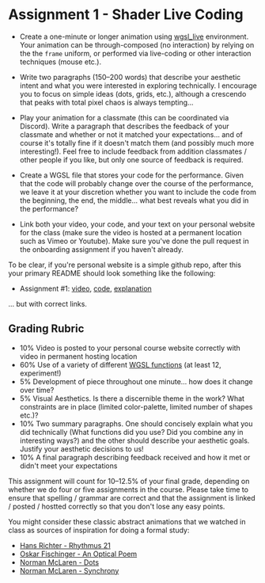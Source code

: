 # Assignment 1 - Shader Live Coding

- Create a one-minute or longer animation using [wgsl_live](https://charlieroberts.github.io/wgsl_live/) environment. Your animation can be through-composed (no interaction) by relying on the the `frame` uniform, or performed via live-coding or other interaction techniques (mouse etc.). 

- Write two paragraphs (150–200 words) that describe your aesthetic intent and what you were interested in exploring technically. I encourage you to focus on simple ideas (dots, grids, etc.), although a crescendo that peaks with total pixel chaos is always tempting... 

- Play your animation for a classmate (this can be coordinated via Discord). Write a paragraph that describes the feedback of your classmate and whether or not it matched your expectations... and of course it's totally fine if it doesn't match them (and possibly much more interesting!). Feel free to include feedback from addition classmates / other people if you like, but only one source of feedback is required.

- Create a WGSL file that stores your code for the performance. Given that the code will probably change over the course of the performance, we leave it at your discretion whether you want to include the code from the beginning, the end, the middle... what best reveals what you did in the performance?

- Link both your video, your code, and your text on your personal website for the class (make sure the video is hosted at a permanent location such as Vimeo or Youtube). Make sure you've done the pull request in the onboarding assignment if you haven't already.
  
To be clear, if you're personal website is a simple github repo, after this your primary README should look something like the following:

- Assignment #1: [video](http://wpi.edu), [code](http://wpi.edu), [explanation](http://wpi.edu)

... but with correct links. 

Grading Rubric
---
- 10% Video is posted to your personal course website correctly with video in permanent hosting location
- 60% Use of a variety of different [WGSL functions](https://webgpu.rocks/wgsl/functions/numeric/) (at least 12, experiment!)
- 5% Development of piece throughout one minute... how does it change over time?
- 5% Visual Aesthetics. Is there a discernible theme in the work? What constraints are in place (limited color-palette, limited number of shapes etc.)? 
- 10% Two summary paragraphs. One should concisely explain what you did technically (What functions did you use? Did you combine any in interesting ways?) and the other should describe your aesthetic goals. Justify your aesthetic decisions to us!
- 10% A final paragraph describing feedback received and how it met or didn't meet your expectations

This assignment will count for 10–12.5% of your final grade, depending on whether we do four or five assignments in the course. Please take time to ensure that spelling / grammar are correct and that the assignment is linked / posted / hostted correctly so that you don't lose any easy points.

You might consider these classic abstract animations that we watched in class as sources of inspiration for doing a formal study:
- [Hans Richter - Rhythmus 21](https://vimeo.com/42339457)
- [Oskar Fischinger - An Optical Poem](https://www.youtube.com/watch?v=_kTbt07DZZA)
- [Norman McLaren - Dots](https://www.youtube.com/watch?v=E3-vsKwQ0Cg)
- [Norman McLaren - Synchrony](https://www.youtube.com/watch?v=UmSzc8mBJCM)
